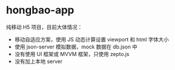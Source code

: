 # hongbao-app

纯移动 H5 项目，目前大体情况：

- 移动自适应方案，使用 JS 动态计算设置 viewport 和 html 字体大小
- 使用 json-server 模拟数据，mock 数据在 db.json 中
- 没有使用 UI 框架或 MVVM 框架，只使用 zepto.js
- 没有加上本地 server
